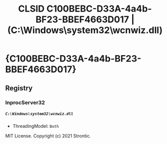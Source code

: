 ﻿---
title: "CLSID C100BEBC-D33A-4a4b-BF23-BBEF4663D017 | (C:\\Windows\\system32\\wcnwiz.dll)"
excerpt: What is COM-Object CLSID C100BEBC-D33A-4a4b-BF23-BBEF4663D017?
---

# {C100BEBC-D33A-4a4b-BF23-BBEF4663D017}


## Registry


### InprocServer32

##### `C:\Windows\system32\wcnwiz.dll`
* ThreadingModel: `Both`

MIT License. Copyright (c) 2021 Strontic.



